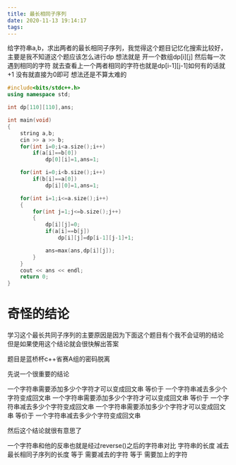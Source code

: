 ```yaml
---
title: 最长相同子序列
date: 2020-11-13 19:14:17
tags:
---
```

给字符串a,b，求出两者的最长相同子序列，我觉得这个题目记忆化搜索比较好，主要是我不知道这个题应该怎么进行dp 
想法就是 开一个数组dp[i][j]  然后每一次遇到相同的字符 就去查看上一个两者相同的字符也就是dp[i-1][j-1]如何有的话就+1 没有就直接为0即可 想法还是不算太难的

``` c++
#include<bits/stdc++.h>
using namespace std;

int dp[110][110],ans;

int main(void)
{
	string a,b;
	cin >> a >> b;
	for(int i=0;i<a.size();i++) 
		if(a[i]==b[0])
			dp[0][i]=1,ans=1;

	for(int i=0;i<b.size();i++)
		if(b[i]==a[0])
			dp[i][0]=1,ans=1;

	for(int i=1;i<=a.size();i++)
	{
		for(int j=1;j<=b.size();j++)
		{
			dp[i][j]=0;
			if(a[i]==b[j])
				dp[i][j]=dp[i-1][j-1]+1;

			ans=max(ans,dp[i][j]);
		}
	}
	cout << ans << endl;
	return 0;
}
```

# 奇怪的结论
学习这个最长共同子序列的主要原因是因为下面这个题目有个我不会证明的结论 但是如果使用这个结论就会很快解出答案

题目是蓝桥杯c++省赛A组的密码脱离

先说一个很重要的结论 

一个字符串需要添加多少个字符才可以变成回文串 等价于 一个字符串减去多少个字符变成回文串
一个字符串需要添加多少个字符才可以变成回文串 等价于 一个字符串减去多少个字符变成回文串
一个字符串需要添加多少个字符才可以变成回文串 等价于 一个字符串减去多少个字符变成回文串 

然后这个结论就很有意思了 

一个字符串和他的反串也就是经过reverse()之后的字符串对比 字符串的长度 减去 最长相同子序列的长度 等于 需要减去的字符 等于 需要加上的字符
